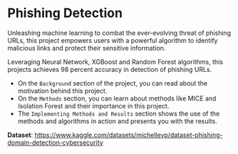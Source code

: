 # Phishing Detection

Unleashing machine learning to combat the ever-evolving threat of phishing URLs, this project empowers users with a powerful algorithm to identify malicious links and protect their sensitive information.

Leveraging Neural Network, XGBoost and Random Forest algorithms, this projects achieves 98 percent accuracy in detection of phishing URLs. 

- On the `Background` section of the project, you can read about the motivation behind this project. 
- On the `Methods` section, you can learn about methods like MICE and Isolation Forest and their importance in this project. 
- The `Implementing Methods and Results` section shows the use of the methods and algorithms in action and presents you with the results.

**Dataset**: https://www.kaggle.com/datasets/michellevp/dataset-phishing-domain-detection-cybersecurity
